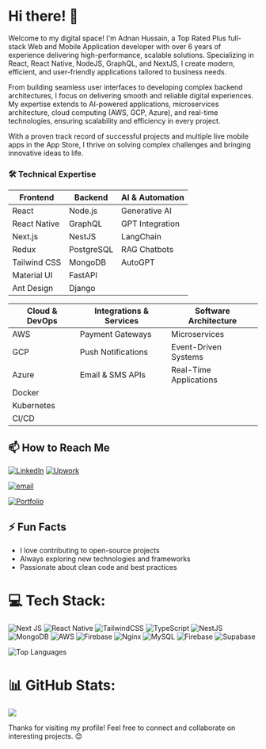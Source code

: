 # Hi there! 👋

Welcome to my digital space! I'm Adnan Hussain, a Top Rated Plus full-stack Web and Mobile Application developer with over 6 years of experience delivering high-performance, scalable solutions. Specializing in React, React Native, NodeJS, GraphQL, and NextJS, I create modern, efficient, and user-friendly applications tailored to business needs.

From building seamless user interfaces to developing complex backend architectures, I focus on delivering smooth and reliable digital experiences. My expertise extends to AI-powered applications, microservices architecture, cloud computing (AWS, GCP, Azure), and real-time technologies, ensuring scalability and efficiency in every project.

With a proven track record of successful projects and multiple live mobile apps in the App Store, I thrive on solving complex challenges and bringing innovative ideas to life.

### 🛠️ Technical Expertise

| Frontend | Backend | AI & Automation |
|----------|---------|-----------------|
| React | Node.js | Generative AI |
| React Native | GraphQL | GPT Integration |
| Next.js | NestJS | LangChain |
| Redux | PostgreSQL | RAG Chatbots |
| Tailwind CSS | MongoDB | AutoGPT |
| Material UI | FastAPI | |
| Ant Design | Django | |

| Cloud & DevOps | Integrations & Services | Software Architecture |
|----------------|------------------------|----------------------|
| AWS | Payment Gateways | Microservices |
| GCP | Push Notifications | Event-Driven Systems |
| Azure | Email & SMS APIs | Real-Time Applications |
| Docker | | |
| Kubernetes | | |
| CI/CD | | |

## 📫 How to Reach Me

[![LinkedIn](https://img.shields.io/badge/LinkedIn-%230077B5.svg?logo=linkedin&logoColor=white)](https://www.linkedin.com/in/adnandothussain/)  [![Upwork](https://img.shields.io/badge/Upwork-6FDA44?logo=upwork&logoColor=white)](https://www.upwork.com/freelancers/~017dfd8b8b58f0e292)

[![email](https://img.shields.io/badge/Email-D14836?logo=gmail&logoColor=white)](mailto:adnanrajput42@gmail.com)

[![Portfolio](https://img.shields.io/badge/Portfolio-000000?logo=About.me&logoColor=white)](https://www.adnanhussain.me/)


## ⚡ Fun Facts

- I love contributing to open-source projects
- Always exploring new technologies and frameworks
- Passionate about clean code and best practices

<!-- ## 🌐 Socials:
[![LinkedIn](https://img.shields.io/badge/LinkedIn-%230077B5.svg?logo=linkedin&logoColor=white)](https://www.linkedin.com/in/adnandothussain/) [![email](https://img.shields.io/badge/Email-D14836?logo=gmail&logoColor=white)](mailto:adnanrajput42@gmail.com) [![Upwork](https://img.shields.io/badge/Upwork-6FDA44?logo=upwork&logoColor=white)](https://www.upwork.com/freelancers/~017dfd8b8b58f0e292) -->

# 💻 Tech Stack:
![Next JS](https://img.shields.io/badge/Next-black?style=for-the-badge&logo=next.js&logoColor=white) ![React Native](https://img.shields.io/badge/react_native-%2320232a.svg?style=for-the-badge&logo=react&logoColor=%2361DAFB) ![TailwindCSS](https://img.shields.io/badge/tailwindcss-%2338B2AC.svg?style=for-the-badge&logo=tailwind-css&logoColor=white) ![TypeScript](https://img.shields.io/badge/typescript-%23007ACC.svg?style=for-the-badge&logo=typescript&logoColor=white) ![NestJS](https://img.shields.io/badge/nestjs-%23E0234E.svg?style=for-the-badge&logo=nestjs&logoColor=white) ![MongoDB](https://img.shields.io/badge/MongoDB-%234ea94b.svg?style=for-the-badge&logo=mongodb&logoColor=white) ![AWS](https://img.shields.io/badge/AWS-%23FF9900.svg?style=for-the-badge&logo=amazon-aws&logoColor=white) ![Firebase](https://img.shields.io/badge/firebase-%23039BE5.svg?style=for-the-badge&logo=firebase) ![Nginx](https://img.shields.io/badge/nginx-%23009639.svg?style=for-the-badge&logo=nginx&logoColor=white) ![MySQL](https://img.shields.io/badge/mysql-4479A1.svg?style=for-the-badge&logo=mysql&logoColor=white) ![Firebase](https://img.shields.io/badge/firebase-a08021?style=for-the-badge&logo=firebase&logoColor=ffcd34) ![Supabase](https://img.shields.io/badge/Supabase-3ECF8E?style=for-the-badge&logo=supabase&logoColor=white)

![Top Languages](https://github-readme-stats.vercel.app/api/top-langs/?username=adnandothussain&layout=compact&theme=radical)

# 📊 GitHub Stats:
<!-- ![](https://github-readme-stats.vercel.app/api?username=adnandothussain&theme=dark&hide_border=false&include_all_commits=true&count_private=true)<br/> -->
![](https://nirzak-streak-stats.vercel.app/?user=adnandothussain&theme=dark&hide_border=false)<br/>


Thanks for visiting my profile! Feel free to connect and collaborate on interesting projects. 😊